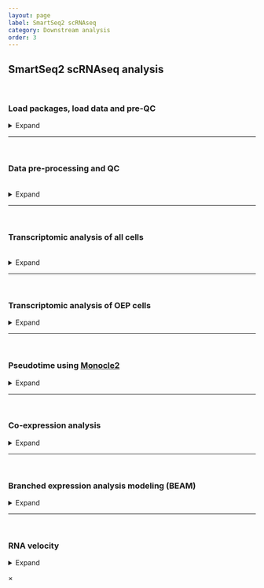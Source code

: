 ```yaml
---
layout: page
label: SmartSeq2 scRNAseq
category: Downstream analysis
order: 3
---
```


## SmartSeq2 scRNAseq analysis

</br>

### Load packages, load data and pre-QC

<details><summary class="box">Expand</summary>
<p>

Automatic switch for running pipeline through Nextflow or interactively in Rstudio

```R
library(getopt)
spec = matrix(c(
  'runtype', 'l', 2, "character",
  'cores'   , 'c', 2, "integer",
  'custom_functions', 'm', 2, "character"
), byrow=TRUE, ncol=4)
opt = getopt(spec)

# Set run location
if(length(commandArgs(trailingOnly = TRUE)) == 0){
  cat('No command line arguments provided, user defaults paths are set for running interactively in Rstudio on docker\n')
  opt$runtype = "user"
} else {
  if(is.null(opt$runtype)){
    stop("--runtype must be either 'user' or 'nextflow'")
  }
  if(tolower(opt$runtype) != "user" & tolower(opt$runtype) != "nextflow"){
    stop("--runtype must be either 'user' or 'nextflow'")
  }
  if(tolower(opt$runtype) == "nextflow"){
    if(is.null(opt$custom_functions) | opt$custom_functions == "null"){
      stop("--custom_functions path must be specified in process params config")
    }
  }
}
```

</br>

Set paths and pipeline parameters. Load data, packages and custom functions.

```R
{
  if (opt$runtype == "user"){

    # load custom functions
    sapply(list.files('./NF-downstream_analysis/bin/custom_functions/', full.names = T), source)

    output_path = "./output/NF-downstream_analysis/smartseq_analysis/output/"
    plot_path = "./output/NF-downstream_analysis/smartseq_analysis/output/plots/"
    merged_counts_path = './output/NF-smartseq2_alignment/merged_counts/output/'
    genome_annotations_path = './output/NF-downstream_analysis/extract_gtf_annotations/'
    gfp_counts = './output/NF-smartseq2_alignment/merged_counts/output/'
    velocyto_input = './output/NF-smartseq2_alignment/velocyto/'

    # set cores
    ncores = 8

  } else if (opt$runtype == "nextflow"){
    cat('pipeline running through nextflow\n')

    # load custom functions
    sapply(list.files(opt$custom_functions, full.names = T), source)
    output_path = "./output/"
    plot_path = "./output/plots/"
    merged_counts_path = './'
    genome_annotations_path = './'
    gfp_counts = './'
    velocyto_input = './'

    # set cores
    ncores = opt$cores
  }

  dir.create(output_path, recursive = T)
  dir.create(plot_path, recursive = T)

  # load required packages
  library(Antler)
  library(velocyto.R)
  library(stringr)
  library(monocle)
  library(plyr)
  library(dplyr)
  library(ggsignif)
  library(cowplot)
  library(rstatix)
  library(extrafont)
}

# set pipeline params
seed=1
perp=5
eta=200

#' Stage colors
stage_cols = setNames(c("#BBBDC1", "#6B98E9", "#05080D"), c('8', '11', '15'))
```

</br>

Load data and initialise Antler object

```R
# Load and hygienize dataset
m = Antler$new(plot_folder=plot_path, num_cores=ncores)

# load in phenoData and assayData from ../dataset -> assayData is count matrix; phenoData is metaData (i.e. replicated, conditions, samples etc)
m$loadDataset(folderpath=merged_counts_path)

pData(m$expressionSet)$cells_colors = stage_cols[as.character(pData(m$expressionSet)$timepoint)]
```

</br>

Plot pre-QC metrics

```R
m$plotReadcountStats(data_status="Raw", by="timepoint", category="timepoint", basename="preQC", reads_name="read", cat_colors=unname(stage_cols))
```

<div class="tab">
  <button class="tablinks" onclick="openTab(event, 'Cells per stage-pre')">Cells per stage</button>
  <button class="tablinks" onclick="openTab(event, 'Readcounts per cell-pre')">Readcounts per cell</button>
  <button class="tablinks" onclick="openTab(event, 'Genes per cell-pre')">Genes per cell</button>
</div>

<div id="Cells per stage-pre" class="tabcontent">
  <img class="myImages" id="myImg" src="{{site.baseurl}}/assets/output/NF-downstream_analysis/smartseq_analysis/output/plots/preQC_statistics_cellNumber_timepoint_by_timepoint.png">
</div>

<div id="Readcounts per cell-pre" class="tabcontent">
  <img class="myImages" id="myImg" src="{{site.baseurl}}/assets/output/NF-downstream_analysis/smartseq_analysis/output/plots/preQC_statistics_counts_timepoint_by_timepoint.png">
</div>

<div id="Genes per cell-pre" class="tabcontent">
  <img class="myImages" id="myImg" src="{{site.baseurl}}/assets/output/NF-downstream_analysis/smartseq_analysis/output/plots/preQC_statistics_geneCounts_timepoint_by_timepoint.png">
</div>

</br>

</br>

Some key genes are not annotated in the GTF - manually add these gene names to the annotations file

```R
# read in annotations file
gtf_annotations = read.csv(list.files(genome_annotations_path, pattern = '*gene_annotations.csv', full.names = T), stringsAsFactors = F)

# add missing annotations to annotations file
extra_annotations = c('FOXI3' = 'ENSGALG00000037457', 'ATN1' = 'ENSGALG00000014554', 'TBX10' = 'ENSGALG00000038767',
                      'COL11A1' = 'ENSGALG00000005180', 'GRHL2' = 'ENSGALG00000037687')

# add extra annotations to annotations csv file
gtf_annotations[,2] <- apply(gtf_annotations, 1, function(x) ifelse(x[1] %in% extra_annotations, names(extra_annotations)[extra_annotations %in% x], x[2]))

# label extra MT genes
MT_genes = c('ND3', 'CYTB', 'COII', 'ATP8', 'ND4', 'ND4L')
gtf_annotations[gtf_annotations[,2] %in% MT_genes,2] <- paste0('MT-', gtf_annotations[gtf_annotations[,2] %in% MT_genes,2])

write.csv(gtf_annotations, paste0(output_path, 'new_annotations.csv'), row.names = F)

# set gene annotations
m$setCurrentGeneNames(geneID_mapping_file=paste0(output_path, 'new_annotations.csv'))
```

</br>

Add list of key genes to Antler object

```R
#' Store known genes
apriori_genes = c(
  'DACH1', 'DLX3', 'DLX5', 'DLX6', 'EYA1', 'EYA2', 'FOXG1', 'FOXI3', 'GATA3', 'GBX2', 'HESX1', 'IRX1', 'IRX2', 'IRX3', 'LMX1A', 'LMX1B', 'PAX2', 'SALL4', 'SIX4', 'SOHO-1', 'SOX10', 'SOX2', 'SOX8', 'SOX9', 'SIX1', 'TBX2', # Known_otic_genes
  'ATN1', 'BACH2', 'CNOT4', 'CXCL14', 'DACH2', 'ETS1', 'FEZ1', 'FOXP3', 'HIPK1', 'HOMER2', 'IRX4', 'IRX5', 'KLF7', 'KREMEN1', 'LDB1', 'MSI1', 'PDLIM4', 'PLAG1', 'PNOC', 'PKNOX2', 'RERE', 'SMOC1', 'SOX13', 'TCF7L2', 'TEAD3', 'ZBTB16', 'ZFHX3', 'ZNF384', 'ZNF385C', # New_otic_TFs
  'PRDM1', 'FOXI1', 'NKX2-6', 'NR2F2', 'PDLIM1', 'PHOX2B', 'SALL1', 'TBX10', 'TFAP2E', 'TLX1', 'VGLL2', # Epibranchial_genes
  'ZNF423', 'CXCR4', 'MAFB', 'MYC', 'ZEB2', # Neural_Genes
  'CD151', 'ETS2', 'FGFR4', 'OTX2', 'Pax3', 'PAX6', 'PAX7', 'SIX3', # Non_otic_placode_genes
  'FOXD3', 'ID2', 'ID4', 'MSX1', 'TFAP2A', 'TFAP2B', 'TFAP2C', # Neural_Crest_Genes
  'GATA2', # Epidermis_genes
  'COL11A1', 'DTX4', 'GRHL2', 'NELL1', 'OTOL1', # Disease_associated_genes
  'ARID3A', 'BMP4', 'CREBBP', 'ETV4', 'ETV5', 'EYA4', 'FOXP4', 'FSTL4', 'HOXA2', 'JAG1', 'LFNG', 'LZTS1', 'MAFA', 'MEIS1', 'MYB', 'MYCN', 'NFKB1', 'NOTCH1', 'SPRY1', 'SPRY2', 'SSTR5', # chen et al. 2017
  'TWIST1', 'ASL1', 'MAF' # other_genes
)

m$favorite_genes <- unique(sort(apriori_genes))
```

</details>

---

</br>

### Data pre-processing and QC

</br>

<details><summary class="box">Expand</summary>
<p>

Remove gene and cell outliers

```R
#' Remove outliers genes and cells
m$removeOutliers( lowread_thres = 5e5,   # select cells with more than 500000 reads
                  genesmin = 1000,       # select cells expressing more than 1k genes
                  cellmin = 3,           # select genes expressed in more than 3 cells)
                  data_status='Raw')
```

</br>

Remove control cells

```R
annotations = list(
  "blank"=c('241112', '250184', '265102', '272111', '248185', '274173'),
  "bulk"=c('225110', '251172', '273103', '280110', '235161', '246161'),
  "human"=c('233111', '249196', '257101', '264112', '233185', '247173')
)

m$excludeCellsFromIds(which(m$getCellsNames() %in% unlist(annotations)))
```

Remove cells with more than 6% of mitochondrial read counts

```R
m$removeGenesFromRatio(
  candidate_genes=grep('^MT-', m$getGeneNames(), value=T),
  threshold = 0.06
)
```

</br>

QC plots

```R
m$plotReadcountStats(data_status="Raw", by="timepoint", category="timepoint", basename="postQC", reads_name="read", cat_colors=unname(stage_cols))

```

<div class="tab">
  <button class="tablinks" onclick="openTab(event, 'Cells per stage-post')">Cells per stage</button>
  <button class="tablinks" onclick="openTab(event, 'Readcounts per cell-post')">Readcounts per cell</button>
  <button class="tablinks" onclick="openTab(event, 'Genes per cell-post')">Genes per cell</button>
</div>

<div id="Cells per stage-post" class="tabcontent">
  <img class="myImages" id="myImg" src="{{site.baseurl}}/assets/output/NF-downstream_analysis/smartseq_analysis/output/plots/postQC_statistics_cellNumber_timepoint_by_timepoint.png">
</div>

<div id="Readcounts per cell-post" class="tabcontent">
  <img class="myImages" id="myImg" src="{{site.baseurl}}/assets/output/NF-downstream_analysis/smartseq_analysis/output/plots/postQC_statistics_counts_timepoint_by_timepoint.png">
</div>

<div id="Genes per cell-post" class="tabcontent">
  <img class="myImages" id="myImg" src="{{site.baseurl}}/assets/output/NF-downstream_analysis/smartseq_analysis/output/plots/postQC_statistics_geneCounts_timepoint_by_timepoint.png">
</div>

</br>

</br>

Normalize readcounts to CPM and remove genes with <10 CPM

```R
m$normalize(method="Count-Per-Million")
m$excludeUnexpressedGenes(min.cells=3, data_status='Normalized')
m$removeLowlyExpressedGenes(expression_threshold=1, selection_theshold=10, data_status='Normalized')
```

</details>

---

</br>

### Transcriptomic analysis of all cells

</br>

<details><summary class="box">Expand</summary>
<p>

Generate gene-gene correlation matrix

```R
# change plot folder
curr_plot_folder = paste0(plot_path, "all_cells/")
dir.create(curr_plot_folder)

# "fastCor" uses the tcrossprod function which by default relies on BLAS to speed up computation. This produces inconsistent result in precision depending on the version of BLAS being used.
# see "matprod" in https://stat.ethz.ch/R-manual/R-devel/library/base/html/options.html
corr.mat = fastCor(t(m$getReadcounts(data_status='Normalized')), method="spearman")
```

Identification of modules of co-correlated genes

This feature is the prime reason for using the Antler package. This enables us to heirarchically cluster genes based on gene-gene correlation providing sets of co-correlated genes. Poor quality clusters are then filtered unbiasedly through iterative filtering/clustering.

For further information on Antler gene module identification, click [here](https://juliendelile.github.io/Antler/articles/Transcriptomic-summary.html#gene-modules-identification).

```R
#' ## Gene modules identification
m$identifyGeneModules(
  method="TopCorr_DR",
  corr=corr.mat,
  corr_t = 0.3, # gene correlation threshold
  topcorr_mod_min_cell=0, # default
  topcorr_mod_consistency_thres=0.4, # default
  topcorr_mod_skewness_thres=-Inf, # default
  topcorr_min_cell_level=5,
  topcorr_num_max_final_gms=40, # heuristically set to give sufficient cluster diversity and of reasonable size in order to select modules from gene candidate list
  data_status='Normalized'
)
# corr_t = gene correlation threshold
# topcorr_mod_min_cell = minimum number of cells expressing gene module
# topcorr_mod_consistency_thres = proportion of cells expressing gene module (binarised z-scored log-transformed normalised expression levels)
# topcorr_mod_skewness_thres = test whether genes are expressed only in subset of cells
# topcorr_min_cell_level = minimum expression level in cells which express gene module
# topcorr_num_max_final_gms = maximum number of final gene modules

names(m$topCorr_DR$genemodules) <- paste0("GM ", seq(length(m$topCorr_DR$genemodules)))
```

Plot gene modules

```R
# identify cell clusters based on remaining genes
m$identifyCellClusters(method='hclust', used_genes="topCorr_DR.genemodules", data_status='Normalized')

m$plotGeneModules(
  basename='AllCells',
  curr_plot_folder = curr_plot_folder,
  displayed.gms = 'topCorr_DR.genemodules',
  displayed.geneset=NA,
  use.dendrogram='hclust',
  display.clusters=NULL,
  file_settings=list(list(type='pdf', width=20, height=20)),
  data_status='Normalized',
  gene_transformations='logscaled',
  pretty.params=list("size_factor"=3, "ngenes_per_lines" = 0, "side.height.fraction"=.15),
  display.legend = FALSE,
  extra_legend=list("text"=c('ss8-9', 'ss11-12', 'ss14-15'), "colors"=unname(stage_cols))
)

m$writeGeneModules(basename='AllCells_allGms', gms='topCorr_DR.genemodules', folder_path = curr_plot_folder)
```

<a href="{{ site.baseurl }}/assets/output/NF-downstream_analysis/smartseq_analysis/output/plots/all_cells/AllCells_topCorr_DR.genemodules_Normalized_logscaled.pdf" download>Download
PDF</a>

<a href="{{ site.baseurl }}/assets/output/NF-downstream_analysis/smartseq_analysis/output/plots/all_cells/AllCells_allGms_topCorr_DR.genemodules.txt" download>Download
gene module list</a>

![]({{ site.baseurl }}{% link /assets/output/NF-downstream_analysis/smartseq_analysis/output/plots/all_cells/AllCells_topCorr_DR.genemodules_Normalized_logscaled.png %})

</br>

Filter out cells with low summary counts

```R
m2 = m$copy()
m2$excludeCellsFromIds(m$getReadcounts('Normalized')[unlist(m$topCorr_DR$genemodules),] %>% colSums %>% {as.numeric(scale(log(.), center=TRUE, scale=T))} %>% {which(. < -1.5)})
m2$excludeUnexpressedGenes(min.cells=1, data_status="Normalized", verbose=TRUE)
```

</br>

Select gene modules based on the presence of genes known to be involved in differentiation and re-cluster cells

```R
bait_genes = c("HOXA2", "PAX6", "SOX2", "MSX1", "Pax3", "SALL1", "ETS1", "TWIST1", "HOMER2", "LMX1A", "VGLL2", "EYA2", "PRDM1", "FOXI3", "NELL1", "DLX5", "SOX8", "SOX10", "SOHO-1", "IRX4", "DLX6")

m2$dR$genemodules = Filter(function(x){any(bait_genes %in% x)}, m2$topCorr_DR$genemodules)

# cluster into 5 clusters
m2$identifyCellClusters(method='hclust', clust_name="Mansel", used_genes="dR.genemodules", data_status='Normalized', numclusters=5)

# set cluster colours
clust.colors <- c('#da70d6', '#c71585', '#b0c4de', '#afeeee', '#5f9ea0')

# read in GFP counts
gfp_counts = read.table(file=paste0(gfp_counts, 'gfpData.csv'), header=TRUE, check.names=FALSE)
```

</br>

Plot final clustering of all cells

```R
m2$plotGeneModules(
  basename='AllCellsManualGMselection',
  curr_plot_folder = curr_plot_folder,
  displayed.gms = 'dR.genemodules',
  displayed.geneset=NA,
  use.dendrogram='Mansel',
  file_settings=list(list(type='pdf', width=10, height=10)),
  data_status='Normalized',
  gene_transformations=c('log', 'logscaled'),
  extra_colors=cbind(
    m2$cellClusters$Mansel$cell_ids %>% clust.colors[.],
"PAX2_log"=m2$getReadcounts(data_status='Normalized')['PAX2',] %>%
      {log10(1+.)} %>%
      {as.integer(1+100*./max(.))} %>%
      colorRampPalette(c("white", "black"))(n=100)[.],
    "GFP_log"= as.numeric(gfp_counts[m2$getCellsNames()]) %>%
{log10(1+.)} %>%
{as.integer(1+100*./max(.))} %>%
colorRampPalette(c("white", "darkgreen"))(n=100)[.]
),
pretty.params=list("size_factor"=2, "side.height.fraction"=0.5),
display.legend = FALSE,
extra_legend=list("text"=c('ss8-9', 'ss11-12', 'ss14-15'), "colors"=unname(stage_cols))
)

m2$writeGeneModules(basename='AllCells_baitGMs', gms='dR.genemodules', folder_path = curr_plot_folder)
```

<a href="{{ site.baseurl }}/assets/output/NF-downstream_analysis/smartseq_analysis/output/plots/all_cells/AllCellsManualGMselection_dR.genemodules_Normalized_logscaled.pdf" download>Download
PDF</a>

<a href="{{ site.baseurl }}/assets/output/NF-downstream_analysis/smartseq_analysis/output/plots/all_cells/AllCells_baitGMs_dR.genemodules" download>Download
gene module list</a>

![]({{ site.baseurl }}{% link /assets/output/NF-downstream_analysis/smartseq_analysis/output/plots/all_cells/AllCellsManualGMselection_dR.genemodules_Normalized_logscaled.png %})

</br>

Plot tSNEs of cell clusters and developmental stage

```R
curr_plot_folder = paste0(plot_path, "all_cells/tsne/")
dir.create(curr_plot_folder)


png(paste0(curr_plot_folder, 'allcells_clusters_TSNE.png'), height = 15, width = 15, family = 'Arial', units = 'cm', res = 400)
tsne_plot(m2, m2$dR$genemodules, seed=seed, colour_by=m2$cellClusters$Mansel$cell_ids, colours=clust.colors, perplexity=perp, eta=eta) +
  ggtitle('Clusters') +
  theme(plot.title = element_text(hjust = 0.5))
graphics.off()


png(paste0(curr_plot_folder, 'allcells_stage_TSNE.png'), height = 15, width = 15, family = 'Arial', units = 'cm', res = 400)
tsne_plot(m2, m2$dR$genemodules, seed=seed, colour_by = pData(m2$expressionSet)$timepoint, colours = stage_cols, perplexity=perp, eta=eta) +
  ggtitle('Developmental stage') +
  theme(plot.title = element_text(hjust = 0.5))
graphics.off()
```

<div class="tab">
  <button class="tablinks" onclick="openTab(event, 'allcells_clusters_TSNE')">Cell clusters tSNE</button>
  <button class="tablinks" onclick="openTab(event, 'allcells_stage_TSNE')">Developmental stage tSNE</button>
</div>

<div id="allcells_clusters_TSNE" class="tabcontent">
  <img class="myImages" id="myImg" src="{{site.baseurl}}/assets/output/NF-downstream_analysis/smartseq_analysis/output/plots/all_cells/tsne/allcells_clusters_TSNE.png">
</div>

<div id="allcells_stage_TSNE" class="tabcontent">
  <img class="myImages" id="myImg" src="{{site.baseurl}}/assets/output/NF-downstream_analysis/smartseq_analysis/output/plots/all_cells/tsne/allcells_stage_TSNE.png">
</div>

</br>

Plot tSNEs of genes of interest

```R
gene_list = c('SOX2', 'SOX10', 'SOX8', 'PAX7', 'PAX2', 'LMX1A', 'SOX21', 'SIX1')
for(gn in gene_list){
  png(paste0(curr_plot_folder, gn, '_TSNE.png'), height = 15, width = 15, family = 'Arial', units = 'cm', res = 400)
  print(tsne_plot(m2, m2$dR$genemodules, seed=seed, colour_by = as.integer(1+100*log10(1+m2$getReadcounts(data_status='Normalized')[gn,]) / max(log10(1+m2$getReadcounts(data_status='Normalized')[gn,]))),
            colours = c("grey", "darkmagenta"), perplexity=perp, eta=eta) +
          ggtitle(gn) +
          theme(plot.title = element_text(hjust = 0.5)))
  graphics.off()
}


png(paste0(curr_plot_folder, 'GFP_TSNE.png'), height = 15, width = 15, family = 'Arial', units = 'cm', res = 400)
tsne_plot(m2, m2$dR$genemodules, seed=seed, colour_by = as.integer(1+100*log10(1+gfp_counts[m2$getCellsNames()]) / max(log10(1+gfp_counts[m2$getCellsNames()]))),
                colours = c("grey", "darkgreen"), perplexity=perp, eta=eta) +
  ggtitle('GFP') +
  theme(plot.title = element_text(hjust = 0.5))
graphics.off()
```

<div class="tab">
  <button class="tablinks" onclick="openTab(event, 'all_SOX2')">Sox2</button>
  <button class="tablinks" onclick="openTab(event, 'all_SOX10')">Sox10</button>
  <button class="tablinks" onclick="openTab(event, 'all_SOX8')">Sox8</button>
  <button class="tablinks" onclick="openTab(event, 'all_PAX7')">Pax7</button>
  <button class="tablinks" onclick="openTab(event, 'all_PAX2')">Pax2</button>
  <button class="tablinks" onclick="openTab(event, 'all_LMX1A')">Lmx1a</button>
  <button class="tablinks" onclick="openTab(event, 'all_SOX21')">Sox21</button>
  <button class="tablinks" onclick="openTab(event, 'all_SIX1')">Six1</button>
  <button class="tablinks" onclick="openTab(event, 'all_GFP')">GFP</button>

</div>

<div id="all_SOX2" class="tabcontent">
  <img class="myImages" id="myImg" src="{{site.baseurl}}/assets/output/NF-downstream_analysis/smartseq_analysis/output/plots/all_cells/tsne/SOX2_TSNE.png">
</div>

<div id="all_SOX10" class="tabcontent">
  <img class="myImages" id="myImg" src="{{site.baseurl}}/assets/output/NF-downstream_analysis/smartseq_analysis/output/plots/all_cells/tsne/SOX10_TSNE.png">
</div>

<div id="all_SOX8" class="tabcontent">
  <img class="myImages" id="myImg" src="{{site.baseurl}}/assets/output/NF-downstream_analysis/smartseq_analysis/output/plots/all_cells/tsne/SOX8_TSNE.png">
</div>

<div id="all_PAX7" class="tabcontent">
  <img class="myImages" id="myImg" src="{{site.baseurl}}/assets/output/NF-downstream_analysis/smartseq_analysis/output/plots/all_cells/tsne/PAX7_TSNE.png">
</div>

<div id="all_PAX2" class="tabcontent">
  <img class="myImages" id="myImg" src="{{site.baseurl}}/assets/output/NF-downstream_analysis/smartseq_analysis/output/plots/all_cells/tsne/PAX2_TSNE.png">
</div>

<div id="all_LMX1A" class="tabcontent">
  <img class="myImages" id="myImg" src="{{site.baseurl}}/assets/output/NF-downstream_analysis/smartseq_analysis/output/plots/all_cells/tsne/LMX1A_TSNE.png">
</div>

<div id="all_SOX21" class="tabcontent">
  <img class="myImages" id="myImg" src="{{site.baseurl}}/assets/output/NF-downstream_analysis/smartseq_analysis/output/plots/all_cells/tsne/SOX21_TSNE.png">
</div>

<div id="all_SIX1" class="tabcontent">
  <img class="myImages" id="myImg" src="{{site.baseurl}}/assets/output/NF-downstream_analysis/smartseq_analysis/output/plots/all_cells/tsne/SIX1_TSNE.png">
</div>

<div id="all_GFP" class="tabcontent">
  <img class="myImages" id="myImg" src="{{site.baseurl}}/assets/output/NF-downstream_analysis/smartseq_analysis/output/plots/all_cells/tsne/GFP_TSNE.png">
</div>

</br>

Plot dotplot for genes of interest

```R
curr_plot_folder = paste0(plot_path, "all_cells/")
# gene list for dotplot
gene_list = c("DLX6", "HOMER2", "FOXI3", "TFAP2E", "ZNF385C", "SIX1", "PAX2", "DLX3", "NELL1", "FGF8", "VGLL2", "EYA1", "SOHO-1", "LMX1A", "SOX8", "ZBTB16", "DLX5", "TFAP2A", # Placodes
              "SOX10", "WNT1", "MSX2", "BMP5", "PAX7", "TFAP2B", "LMO4", "ETS1", "MSX1", "SOX9", # NC
              "ZEB2", "HOXA2", "SOX2", "RFX4", "PAX6", "WNT4", "SOX21", # Neural
              "SIM1", "PITX2", "TWIST1") # Mesoderm

# get cell branch information for dotplot
cell_cluster_data = data.frame(cluster = m2$cellClusters$Mansel$cell_ids) %>%
  tibble::rownames_to_column('cellname') %>%
  dplyr::mutate(celltype = case_when(
    cluster == "1" ~ "OEP",
    cluster == "2" ~ "Late Placodal",
    cluster == "3" ~ 'Neural',
    cluster == "4" ~ 'Mesodermal',
    cluster == "5" ~ 'Neural Crest'
  ))

# gather data for dotplot
dotplot_data <- data.frame(t(m2$getReadcounts('Normalized')[gene_list, ]), check.names=F) %>%
  tibble::rownames_to_column('cellname') %>%
  tidyr::gather(genename, value, -cellname) %>%
  dplyr::left_join(cell_cluster_data, by="cellname") %>%
  dplyr::group_by(genename, celltype) %>%
  # calculate percentage of cells in each cluster expressing gene
  dplyr::mutate('Proportion of Cells Expressing' = sum(value > 0)/n()) %>%
  # scale data
  dplyr::group_by(genename) %>%
  dplyr::mutate(value = scale(value)) %>%
  # calculate mean expression
  dplyr::group_by(genename, celltype) %>%
  dplyr::mutate('Scaled Average Expression'=mean(value)) %>%
  dplyr::distinct(genename, celltype, .keep_all=TRUE) %>%
  dplyr::ungroup() %>%
  # make factor levels to order genes in dotplot
  dplyr::mutate(genename = factor(genename, levels = gene_list)) %>%
  # make factor levels to order cells in dotplott
  dplyr::mutate(celltype = factor(celltype, levels = rev(c("OEP", "Late Placodal", "Neural Crest", "Neural", "Mesodermal"))))

png(paste0(curr_plot_folder, "all_cells_dotplot.png"), width=25, height=10, family = 'Arial', units = "cm", res = 400)
ggplot(dotplot_data, aes(x=genename, y=celltype, size=`Proportion of Cells Expressing`, color=`Scaled Average Expression`)) +
  geom_count() +
  scale_size_area(max_size=5) +
  scale_x_discrete(position = "top") + xlab("") + ylab("") +
  scale_color_gradient(low = "grey90", high = "blue") +
  theme_classic() +
  theme(axis.text.x = element_text(angle = 45, hjust = 0, size=9), axis.text.y = element_text(colour = clust.colors[c(4,3,5,2,1)], face = 'bold', size = 12),
        legend.position="bottom", legend.box = "horizontal", plot.margin=unit(c(0,1,0,0),"cm"))
graphics.off()
```

![]({{ site.baseurl }}{% link /assets/output/NF-downstream_analysis/smartseq_analysis/output/plots/all_cells/all_cells_dotplot.png %})

</details>

---

</br>

### Transcriptomic analysis of OEP cells

<details><summary class="box">Expand</summary>
<p>

Clusters 3-5 are composed of non-oep derived populations (they are also mostly PAX2 negative)

We exclude these cells from the subsequent analysis

```R
curr_plot_folder = paste0(plot_path, "oep_subset/")
dir.create(curr_plot_folder)

m_oep = m2$copy()
m_oep$excludeCellFromClusterIds(cluster_ids=c(3:5), used_clusters='Mansel', data_status='Normalized')

#' Some genes may not be expressed any more in the remaining cells
m_oep$excludeUnexpressedGenes(min.cells=1, data_status="Normalized", verbose=TRUE)
m_oep$removeLowlyExpressedGenes(expression_threshold=1, selection_theshold=10, data_status='Normalized')
```

Calculate and plot gene modules for OEPs

```R

# "fastCor" uses the tcrossprod function which by default relies on BLAS to speed up computation. This produces inconsistent result in precision depending on the version of BLAS being used.
# see "matprod" in https://stat.ethz.ch/R-manual/R-devel/library/base/html/options.html
corr.mat2 = fastCor(t(m_oep$getReadcounts(data_status='Normalized')), method="spearman")

m_oep$identifyGeneModules(
  method="TopCorr_DR",
  corr=corr.mat2,
  corr_t = 0.3,
  topcorr_mod_min_cell=0, # default
  topcorr_mod_consistency_thres=0.4, # default
  topcorr_mod_skewness_thres=-Inf, # default
  topcorr_min_cell_level=5,
  data_status='Normalized'
)

names(m_oep$topCorr_DR$genemodules) <- paste0("GM ", seq(length(m_oep$topCorr_DR$genemodules)))

m_oep$writeGeneModules(folder_path = curr_plot_folder, basename='OEP_allGms', gms='topCorr_DR.genemodules')

m_oep$identifyCellClusters(method='hclust', used_genes="topCorr_DR.genemodules", data_status='Normalized')

m_oep$plotGeneModules(
  curr_plot_folder = curr_plot_folder,
  basename='OEP_allGms',
  displayed.gms = 'topCorr_DR.genemodules',
  displayed.geneset=NA,
  use.dendrogram='hclust',
  display.clusters=NULL,
  file_settings=list(list(type='pdf', width=10, height=10)),
  data_status='Normalized',
  gene_transformations='logscaled',
  pretty.params=list("size_factor"=2, "ngenes_per_lines" = 8, "side.height.fraction"=0.15),
  display.legend = FALSE,
  extra_legend=list("text"=c('ss8-9', 'ss11-12', 'ss14-15'), "colors"=unname(stage_cols))
)
```

<a href="{{ site.baseurl }}/assets/output/NF-downstream_analysis/smartseq_analysis/output/plots/oep_subset/OEP_allGms_topCorr_DR.genemodules_Normalized_logscaled.pdf" download>Download
PDF</a>

<a href="{{ site.baseurl }}/assets/output/NF-downstream_analysis/smartseq_analysis/output/plots/oep_subset/OEP_allGms_topCorr_DR.genemodules.txt" download>Download
gene module list</a>

![]({{ site.baseurl }}{% link /assets/output/NF-downstream_analysis/smartseq_analysis/output/plots/oep_subset/OEP_allGms_topCorr_DR.genemodules_Normalized_logscaled.png %})

Select gene modules based on the presence of genes known to be involved in otic and epibranchial differentiation and re-cluster cells

```R
bait_genes = c("HOMER2", "LMX1A", "SOHO-1", "SOX10", "VGLL2", "FOXI3", 'ZNF385C', 'NELL1', "CXCL14", "EYA4")

m_oep$topCorr_DR$genemodules.selected = Filter(function(x){any(bait_genes %in% x)}, m_oep$topCorr_DR$genemodules)

# cluster into 5 clusters
m_oep$identifyCellClusters(method='hclust', clust_name="Mansel", used_genes="topCorr_DR.genemodules.selected", data_status='Normalized', numclusters=5)

clust.colors <- c('#ffa07a', '#f55f20', '#dda0dd', '#48d1cc', '#b2ffe5')

m_oep$plotGeneModules(
  curr_plot_folder = curr_plot_folder,
  basename='OEP_GMselection',
  displayed.gms = 'topCorr_DR.genemodules.selected',
  displayed.geneset=NA,
  use.dendrogram='Mansel',
  file_settings=list(list(type='pdf', width=10, height=5)),
  data_status='Normalized',
  gene_transformations=c('log', 'logscaled'),
  extra_colors=cbind(
    m_oep$cellClusters$Mansel$cell_ids %>% clust.colors[.]
  ),
  display.legend = FALSE,
  pretty.params=list("size_factor"=2, "ngenes_per_lines" = 6, "side.height.fraction"=0.5),
  extra_legend=list("text"=c('ss8-9', 'ss11-12', 'ss14-15'), "colors"=unname(stage_cols))
)

# add gene modules txt
m_oep$writeGeneModules(folder_path = curr_plot_folder, basename='OEP_GMselection', gms='topCorr_DR.genemodules')
```

<a href="{{ site.baseurl }}/assets/output/NF-downstream_analysis/smartseq_analysis/output/plots/oep_subset/OEP_GMselection_topCorr_DR.genemodules.selected_Normalized_logscaled.pdf" download>Download
PDF</a>

<a href="{{ site.baseurl }}/assets/output/NF-downstream_analysis/smartseq_analysis/output/plots/oep_subset/OEP_GMselection_topCorr_DR.genemodules.txt" download>Download
gene module list</a>

![]({{ site.baseurl }}{% link /assets/output/NF-downstream_analysis/smartseq_analysis/output/plots/oep_subset/OEP_GMselection_topCorr_DR.genemodules.selected_Normalized_logscaled.png %})

</br>

Plot tSNEs of cell clusters and developmental stage

```R
curr_plot_folder = paste0(plot_path, 'oep_subset/tsne/')
dir.create(curr_plot_folder)

png(paste0(curr_plot_folder, 'OEP_clusters_TSNE.png'), height = 15, width = 15, family = 'Arial', units = 'cm', res = 400)
tsne_plot(m_oep, m_oep$topCorr_DR$genemodules.selected, seed=seed, colour_by=m_oep$cellClusters[['Mansel']]$cell_ids, colours=clust.colors, perplexity=perp, eta=eta) +
ggtitle('Clusters') +
theme(plot.title = element_text(hjust = 0.5))
graphics.off()

png(paste0(curr_plot_folder, 'OEP_stage_TSNE.png'), height = 15, width = 15, family = 'Arial', units = 'cm', res = 400)
tsne_plot(m_oep, m_oep$topCorr_DR$genemodules.selected, seed=seed, colour_by = pData(m_oep$expressionSet)$timepoint, colours = stage_cols, perplexity=perp, eta=eta) +
ggtitle('Developmental stage') +
theme(plot.title = element_text(hjust = 0.5))
graphics.off()
```

<div class="tab">
  <button class="tablinks" onclick="openTab(event, 'oep_clusters_TSNE')">Cell clusters tSNE</button>
  <button class="tablinks" onclick="openTab(event, 'oep_stage_TSNE')">Developmental stage tSNE</button>
</div>

<div id="oep_clusters_TSNE" class="tabcontent">
  <img class="myImages" id="myImg" src="{{site.baseurl}}/assets/output/NF-downstream_analysis/smartseq_analysis/output/plots/oep_subset/tsne/OEP_clusters_TSNE.png">
</div>

<div id="oep_stage_TSNE" class="tabcontent">
  <img class="myImages" id="myImg" src="{{site.baseurl}}/assets/output/NF-downstream_analysis/smartseq_analysis/output/plots/oep_subset/tsne/OEP_stage_TSNE.png">
</div>

</br>

Plot expression of bait genes plus genes from bulk RNAseq and literature on tsne

```R
gene_list = c(bait_genes, 'SOX8', 'PAX2', 'TFAP2E', 'SIX1', 'ZBTB16', 'FOXG1', 'PDLIM1')
for(gn in gene_list){
png(paste0(curr_plot_folder, gn, '\_TSNE.png'), height = 15, width = 15, family = 'Arial', units = 'cm', res = 400)
print(tsne_plot(m_oep, m_oep$topCorr_DR$genemodules.selected, seed=seed, colour_by = as.integer(1+100*log10(1+m_oep$getReadcounts(data_status='Normalized')[gn,]) / max(log10(1+m_oep$getReadcounts(data_status='Normalized')[gn,]))),
colours = c("grey", "darkmagenta"), perplexity=perp, eta=eta) +
ggtitle(gn) +
theme(plot.title = element_text(hjust = 0.5)))
graphics.off()
}
```

<a href="{{ site.baseurl }}/assets/output/NF-downstream_analysis/smartseq_analysis/output/plots/oep_subset/tsne/oep_GOI_tSNEs.zip" download>Download
all tSNEs</a>

<div class="tab">
  <button class="tablinks" onclick="openTab(event, 'oep_SOX8')">Sox2</button>
  <button class="tablinks" onclick="openTab(event, 'oep_PAX2')">Pax2</button>
  <button class="tablinks" onclick="openTab(event, 'oep_TFAP2E')">TFAP2E</button>
  <button class="tablinks" onclick="openTab(event, 'oep_SIX1')">Six1</button>
  <button class="tablinks" onclick="openTab(event, 'oep_ZBTB16')">ZBTB16</button>
  <button class="tablinks" onclick="openTab(event, 'oep_FOXG1')">FOXG1</button>
  <button class="tablinks" onclick="openTab(event, 'oep_PDLIM1')">PDLIM1</button>

</div>

<div id="oep_SOX8" class="tabcontent">
  <img class="myImages" id="myImg" src="{{site.baseurl}}/assets/output/NF-downstream_analysis/smartseq_analysis/output/plots/oep_subset/tsne/SOX8_TSNE.png">
</div>

<div id="oep_PAX2" class="tabcontent">
  <img class="myImages" id="myImg" src="{{site.baseurl}}/assets/output/NF-downstream_analysis/smartseq_analysis/output/plots/oep_subset/tsne/PAX2_TSNE.png">
</div>

<div id="oep_TFAP2E" class="tabcontent">
  <img class="myImages" id="myImg" src="{{site.baseurl}}/assets/output/NF-downstream_analysis/smartseq_analysis/output/plots/oep_subset/tsne/TFAP2E_TSNE.png">
</div>

<div id="oep_SIX1" class="tabcontent">
  <img class="myImages" id="myImg" src="{{site.baseurl}}/assets/output/NF-downstream_analysis/smartseq_analysis/output/plots/oep_subset/tsne/SIX1_TSNE.png">
</div>

<div id="oep_ZBTB16" class="tabcontent">
  <img class="myImages" id="myImg" src="{{site.baseurl}}/assets/output/NF-downstream_analysis/smartseq_analysis/output/plots/oep_subset/tsne/ZBTB16_TSNE.png">
</div>

<div id="oep_FOXG1" class="tabcontent">
  <img class="myImages" id="myImg" src="{{site.baseurl}}/assets/output/NF-downstream_analysis/smartseq_analysis/output/plots/oep_subset/tsne/FOXG1_TSNE.png">
</div>

<div id="oep_PDLIM1" class="tabcontent">
  <img class="myImages" id="myImg" src="{{site.baseurl}}/assets/output/NF-downstream_analysis/smartseq_analysis/output/plots/oep_subset/tsne/PDLIM1_TSNE.png">
</div>

</br>

Plot tSNE co-expression plots

```R
gene_pairs <- list(c("FOXI3", "LMX1A"), c("TFAP2E", "LMX1A"), c("FOXI3", "SOX8"), c("TFAP2E", "SOX8"))
lapply(gene_pairs, function(x) {plot_tsne_coexpression(m_oep, m_oep$topCorr_DR$genemodules.selected, gene1 = x[1], gene2 = x[2], plot_folder = curr_plot_folder,
seed=seed, perplexity=perp, pca=FALSE, eta=eta, height = 15, width = 22, res = 400, units = 'cm', family = 'Arial')})

```

<div class="tab">
  <button class="tablinks" onclick="openTab(event, 'FOXI3_LMX1A')">FOXI3/LMX1A</button>
  <button class="tablinks" onclick="openTab(event, 'TFAP2E_LMX1A')">TFAP2E/LMX1A</button>
  <button class="tablinks" onclick="openTab(event, 'FOXI3_SOX8')">FOXI3/SOX8</button>
  <button class="tablinks" onclick="openTab(event, 'TFAP2E_SOX8')">TFAP2E/SOX8</button>

</div>

<div id="FOXI3_LMX1A" class="tabcontent">
  <img class="myImages" id="myImg" src="{{site.baseurl}}/assets/output/NF-downstream_analysis/smartseq_analysis/output/plots/oep_subset/tsne/FOXI3_LMX1A_co-expression_TSNE.png">
</div>

<div id="TFAP2E_LMX1A" class="tabcontent">
  <img class="myImages" id="myImg" src="{{site.baseurl}}/assets/output/NF-downstream_analysis/smartseq_analysis/output/plots/oep_subset/tsne/TFAP2E_LMX1A_co-expression_TSNE.png">
</div>

<div id="FOXI3_SOX8" class="tabcontent">
  <img class="myImages" id="myImg" src="{{site.baseurl}}/assets/output/NF-downstream_analysis/smartseq_analysis/output/plots/oep_subset/tsne/FOXI3_SOX8_co-expression_TSNE.png">
</div>

<div id="TFAP2E_SOX8" class="tabcontent">
  <img class="myImages" id="myImg" src="{{site.baseurl}}/assets/output/NF-downstream_analysis/smartseq_analysis/output/plots/oep_subset/tsne/TFAP2E_SOX8_co-expression_TSNE.png">
</div>

</details>

---

</br>

### Pseudotime using [Monocle2](http://cole-trapnell-lab.github.io/monocle-release/docs/)

<details><summary class="box">Expand</summary>
<p>

In order to study the process of differentiation from OEP to Otic and Epibranchial lineages, we order the cells in pseudotime using our subset gene modules identified as important for this process.

```R
curr_plot_folder = paste0(plot_path, "monocle_plots/")
dir.create(curr_plot_folder)

# gene modules for biological process of interest
monocle.input_dims = unlist(m_oep$topCorr_DR$genemodules.selected)

# input Antler data into Monocle
df_pheno = pData(m_oep$expressionSet)
df_feature = cbind(fData(m_oep$expressionSet), 'gene_short_name'=fData(m_oep$expressionSet)$current_gene_names) # "gene_short_name" may be required by monocle
rownames(df_feature) <- df_feature$gene_short_name

HSMM <- monocle::newCellDataSet(
  as.matrix(m_oep$getReadcounts(data_status='Normalized')),
  phenoData = new("AnnotatedDataFrame", data = df_pheno),
  featureData = new('AnnotatedDataFrame', data = df_feature),
  lowerDetectionLimit = .1,
  expressionFamily=VGAM::tobit()
)

# Dimensionality reduction and order cells along pseudotime
HSMM <- estimateSizeFactors(HSMM)
HSMM <- setOrderingFilter(HSMM, monocle.input_dims)
HSMM <- reduceDimension(HSMM, max_components = 2, method = 'DDRTree')
HSMM <- orderCells(HSMM)

# Root cells to earliest "State" (ie DDRTree branch) - which is stage 8
HSMM <- orderCells(HSMM, root_state = which.max(table(pData(HSMM)$State, pData(HSMM)$timepoint)[, "8"]))
```

Plot gradient gene expression on Monocle embeddings

```R
curr_plot_folder = paste0(plot_path, "monocle_plots/gradient_plots/")
dir.create(curr_plot_folder)

for(gn in gene_list){
  png(paste0(curr_plot_folder, "monocle_gradient_", gn, '.png'), height = 15, width = 15, family = 'Arial', units = "cm", res = 400)
  print(ggplot(data.frame('Component 1' = reducedDimS(HSMM)[1,], 'Component 2' = reducedDimS(HSMM)[2,],
                          'colour_by' = as.integer(1+100*log10(1+m_oep$getReadcounts(data_status='Normalized')[gn,]) / max(log10(1+m_oep$getReadcounts(data_status='Normalized')[gn,]))),
                          check.names = FALSE),
               aes(x=`Component 1`, y=`Component 2`, color=colour_by)) +
          geom_point() +
          scale_color_gradient(low = "grey", high = "darkmagenta") +
          theme_classic() +
          theme(legend.position = "none", axis.ticks=element_blank(), axis.text = element_blank()) +
          ggtitle(gn) +
          theme(plot.title = element_text(hjust = 0.5)))
  graphics.off()
}
```

<a href="{{ site.baseurl }}/assets/output/NF-downstream_analysis/smartseq_analysis/output/plots/monocle_plots/gradient_plots/monocle_gradient_GOI.zip" download>Download
all Monocle gradient plots</a>

<div class="tab">
  <button class="tablinks" onclick="openTab(event, 'monocle_SOX8')">Sox2</button>
  <button class="tablinks" onclick="openTab(event, 'monocle_PAX2')">Pax2</button>
  <button class="tablinks" onclick="openTab(event, 'monocle_TFAP2E')">TFAP2E</button>
  <button class="tablinks" onclick="openTab(event, 'monocle_SIX1')">Six1</button>
  <button class="tablinks" onclick="openTab(event, 'monocle_ZBTB16')">ZBTB16</button>
  <button class="tablinks" onclick="openTab(event, 'monocle_FOXG1')">FOXG1</button>
  <button class="tablinks" onclick="openTab(event, 'monocle_PDLIM1')">PDLIM1</button>

</div>

<div id="monocle_SOX8" class="tabcontent">
  <img class="myImages" id="myImg" src="{{site.baseurl}}/assets/output/NF-downstream_analysis/smartseq_analysis/output/plots/monocle_plots/gradient_plots/monocle_gradient_SOX8.png">
</div>

<div id="monocle_PAX2" class="tabcontent">
  <img class="myImages" id="myImg" src="{{site.baseurl}}/assets/output/NF-downstream_analysis/smartseq_analysis/output/plots/monocle_plots/gradient_plots/monocle_gradient_PAX2.png">
</div>

<div id="monocle_TFAP2E" class="tabcontent">
  <img class="myImages" id="myImg" src="{{site.baseurl}}/assets/output/NF-downstream_analysis/smartseq_analysis/output/plots/monocle_plots/gradient_plots/monocle_gradient_TFAP2E.png">
</div>

<div id="monocle_SIX1" class="tabcontent">
  <img class="myImages" id="myImg" src="{{site.baseurl}}/assets/output/NF-downstream_analysis/smartseq_analysis/output/plots/monocle_plots/gradient_plots/monocle_gradient_SIX1.png">
</div>

<div id="monocle_ZBTB16" class="tabcontent">
  <img class="myImages" id="myImg" src="{{site.baseurl}}/assets/output/NF-downstream_analysis/smartseq_analysis/output/plots/monocle_plots/gradient_plots/monocle_gradient_ZBTB16.png">
</div>

<div id="monocle_FOXG1" class="tabcontent">
  <img class="myImages" id="myImg" src="{{site.baseurl}}/assets/output/NF-downstream_analysis/smartseq_analysis/output/plots/monocle_plots/gradient_plots/monocle_gradient_FOXG1.png">
</div>

<div id="monocle_PDLIM1" class="tabcontent">
  <img class="myImages" id="myImg" src="{{site.baseurl}}/assets/output/NF-downstream_analysis/smartseq_analysis/output/plots/monocle_plots/gradient_plots/monocle_gradient_PDLIM1.png">
</div>

</br>

Plot Monocle co-expression plots

```R
curr_plot_folder = paste0(plot_path, "monocle_plots/coexpression/")
dir.create(curr_plot_folder)

# plot gradient gene co-expression on monocle embeddings
gene_pairs <- list(c("FOXI3", "LMX1A"), c("TFAP2E", "LMX1A"), c("FOXI3", "SOX8"), c("TFAP2E", "SOX8"))
lapply(gene_pairs, function(x) {monocle_coexpression_plot(m_oep, m_oep$topCorr_DR$genemodules.selected, monocle_obj = HSMM, gene1 = x[1], gene2 = x[2],
                                                          plot_folder = curr_plot_folder, height = 15, width = 22, res = 400, units = 'cm', family = 'Arial')})
```

<div class="tab">
  <button class="tablinks" onclick="openTab(event, 'monocle_FOXI3_LMX1A')">FOXI3/LMX1A</button>
  <button class="tablinks" onclick="openTab(event, 'monocle_TFAP2E_LMX1A')">TFAP2E/LMX1A</button>
  <button class="tablinks" onclick="openTab(event, 'monocle_FOXI3_SOX8')">FOXI3/SOX8</button>
  <button class="tablinks" onclick="openTab(event, 'monocle_TFAP2E_SOX8')">TFAP2E/SOX8</button>

</div>

<div id="monocle_FOXI3_LMX1A" class="tabcontent">
  <img class="myImages" id="myImg" src="{{site.baseurl}}/assets/output/NF-downstream_analysis/smartseq_analysis/output/plots/monocle_plots/coexpression/FOXI3_LMX1A_co-expression_monocle.png">
</div>

<div id="monocle_TFAP2E_LMX1A" class="tabcontent">
  <img class="myImages" id="myImg" src="{{site.baseurl}}/assets/output/NF-downstream_analysis/smartseq_analysis/output/plots/monocle_plots/coexpression/TFAP2E_LMX1A_co-expression_monocle.png">
</div>

<div id="monocle_FOXI3_SOX8" class="tabcontent">
  <img class="myImages" id="myImg" src="{{site.baseurl}}/assets/output/NF-downstream_analysis/smartseq_analysis/output/plots/monocle_plots/coexpression/FOXI3_SOX8_co-expression_monocle.png">
</div>

<div id="monocle_TFAP2E_SOX8" class="tabcontent">
  <img class="myImages" id="myImg" src="{{site.baseurl}}/assets/output/NF-downstream_analysis/smartseq_analysis/output/plots/monocle_plots/coexpression/TFAP2E_SOX8_co-expression_monocle.png">
</div>

</br>

Plot trajectories

```R
curr_plot_folder = paste0(plot_path, "monocle_plots/")

p1 = plot_cell_trajectory(HSMM, color_by = "cells_samples") +
  scale_color_manual(values = c('#BBBDC1', '#6B98E9', '#05080D'), name = "cluster")
p2 = plot_cell_trajectory(HSMM, color_by = "Pseudotime") +
  scale_color_gradient(low = "#008ABF", high = "#E53F00")

# Plot cell pseudotime
png(paste0(curr_plot_folder, 'Monocle_DDRTree_trajectories.png'), width=20, height=12, family = 'Arial', units = "cm", res = 400)
gridExtra::grid.arrange(grobs=list(p1, p2), layout_matrix=matrix(seq(2), ncol=2, byrow=T))
graphics.off()


# Plot cell state
png(paste0(curr_plot_folder, 'Monocle_DDRTree_State_facet.png'), width=12, height=12, family = 'Arial', units = "cm", res = 400)
plot_cell_trajectory(HSMM, color_by = "State") +
  scale_color_manual(values = c( '#48d1cc', '#f55f20', '#dda0dd'), name = "State")
graphics.off()
```

<div class="tab">
  <button class="tablinks" onclick="openTab(event, 'Monocle_DDRTree_trajectories')">Cell pseudotime</button>
  <button class="tablinks" onclick="openTab(event, 'Monocle_DDRTree_State_facet')">Cell state</button>

</div>

<div id="Monocle_DDRTree_trajectories" class="tabcontent">
  <img class="myImages" id="myImg" src="{{site.baseurl}}/assets/output/NF-downstream_analysis/smartseq_analysis/output/plots/monocle_plots/Monocle_DDRTree_trajectories.png">
</div>

<div id="Monocle_DDRTree_State_facet" class="tabcontent">
  <img class="myImages" id="myImg" src="{{site.baseurl}}/assets/output/NF-downstream_analysis/smartseq_analysis/output/plots/monocle_plots/Monocle_DDRTree_State_facet.png">
</div>

</br>

Generate a monocle projection plot for each known gene

```R
curr_plot_folder = paste0(plot_path, "monocle_plots/all_monocle_projections/")
dir.create(curr_plot_folder)

genes_sel = sort(intersect(
  getDispersedGenes(m_oep$getReadcounts('Normalized'), -1),
  getHighGenes(m_oep$getReadcounts('Normalized'), mean_threshold=5)
))

gene_level = m_oep$getReadcounts("Normalized")[genes_sel %>% .[. %in% m_oep$getGeneNames()],]
gene_level.2 = t(apply(log(.1+gene_level), 1, function(x){
  pc_95 = quantile(x, .95)
  if(pc_95==0){
    pc_95=1
  }
  x <- x/pc_95
  x[x>1] <- 1
  as.integer(cut(x, breaks=10))
}))

for(n in rownames(gene_level.2)){
  print(n)
  pdf(paste0(curr_plot_folder, 'Monocle_DDRTree_projection_', n, '.pdf'))
  plot(t(reducedDimS(HSMM)), pch=16, main=n, xlab="", ylab="", xaxt='n', yaxt='n', asp=1,
       col=colorRampPalette(c("#0464DF", "#FFE800"))(n = 10)[gene_level.2[n,]]
  )
  graphics.off()
}

system(paste0("zip -rj ", plot_path, "monocle_plots/all_monocle_projections.zip ", curr_plot_folder))
unlink(curr_plot_folder, recursive=TRUE, force=TRUE)
```

<a href="{{site.baseurl}}/assets/output/NF-downstream_analysis/smartseq_analysis/output/plots/monocle_plots/all_monocle_projections.zip" download>Download Monocle plots for all known genes</a>

</br>

Plot dotplot for genes along Monocle branches

```R
curr_plot_folder = paste0(plot_path, "monocle_plots/")

# get cell branch information for dotplot
cell_branch_data = pData(HSMM)[, "State", drop=F] %>%
  tibble::rownames_to_column('cellname') %>%
  dplyr::rename(branch = State) %>%
  dplyr::mutate(celltype = case_when(
    branch == "1" ~ "Epib",
    branch == "2" ~ "Otic",
    branch == "3" ~ 'OEP'
  ))

# gather data for dotplot
dotplot_data <- data.frame(t(m_oep$getReadcounts('Normalized')[gene_list, ]), check.names=F) %>%
  tibble::rownames_to_column('cellname') %>%
  tidyr::gather(genename, value, -cellname) %>%
  dplyr::left_join(cell_branch_data, by="cellname") %>%
  dplyr::group_by(genename, celltype) %>%
  # calculate percentage of cells in each cluster expressing gene
  dplyr::mutate('Proportion of Cells Expressing' = sum(value > 0)/n()) %>%
  # scale data
  dplyr::group_by(genename) %>%
  dplyr::mutate(value = scale(value)) %>%
  # calculate mean expression
  dplyr::group_by(genename, celltype) %>%
  dplyr::mutate('Scaled Average Expression' = mean(value)) %>%
  dplyr::distinct(genename, celltype, .keep_all=TRUE) %>%
  dplyr::ungroup()

# order genes for dotplot based on divergent expression in otic and NC lineages
gene_order <- dotplot_data %>%
  select(genename, celltype, `Scaled Average Expression`) %>%
  filter(celltype %in% c('Otic', 'Epib')) %>%
  tidyr::pivot_wider(names_from = celltype,
              values_from = `Scaled Average Expression`) %>%
  dplyr::mutate(order = Otic-Epib) %>%
  arrange(-order) %>%
  dplyr::pull(genename)


# add gene order to dotplot_data
dotplot_data <- dotplot_data %>%
  dplyr::mutate(genename = factor(genename, levels = gene_order))

png(paste0(curr_plot_folder, "m_oep_dotplot.png"), width=24, height=10, family = 'Arial', units = "cm", res = 400)
ggplot(dotplot_data, aes(x=genename, y=celltype, size=`Proportion of Cells Expressing`, color=`Scaled Average Expression`)) +
  geom_count() +
  scale_size_area(max_size=10) +
  scale_x_discrete(position = "top") + xlab("") + ylab("") +
  scale_color_gradient(low = "grey90", high = "blue") +
  theme_classic() +
  theme(axis.text.x = element_text(angle = 45, hjust = 0, size=14),
        axis.text.y = element_text(colour =  c("#48d1cc", "#dda0dd", "#f55f20"), face = 'bold', size = 16),
        legend.position="bottom", legend.box = "horizontal", plot.margin=unit(c(0,1,0,0),"cm"), legend.text=element_text(size=10), legend.title=element_text(size=12))
graphics.off()
```

</br>

Plotting the expression of candidate genes, we can easliy classify the Otic, Epibranchial and OEP branches.

![]({{ site.baseurl }}{% link /assets/output/NF-downstream_analysis/smartseq_analysis/output/plots/monocle_plots/m_oep_dotplot.png %})

</details>

---

</br>

### Co-expression analysis

<details><summary class="box">Expand</summary>
<p>

Here we calculate co-expression of key otic and epibranchial markers along each of the Monocle branches. We then test and find that the level of co-expression Otic/Epibranchial markers is higher in the OEP population relative to Otic and Epibranchial branches. This shows that individual OEP cells are co-expressing markers of both lineages - indicative of a bipotent progenenitor population.

First we determine the list of genes used for coexpression analysis.

```R
otic = c("SOX10", "SOX8", "HOMER2", 'LMX1A')
epi = c("NELL1", "FOXI3", "PDLIM1", "TFAP2E")

```

For each gene pair we calculate the proportion of cells which express both genes in each Monocle branch.

```R
# generate gene pairs for coexpression
comb <- t(combn(c(otic, epi), 2))

# use data cell branch data from dotplots
coexpression_data = data.frame()
for(pair in 1:nrow(comb)){
  if(sum(as.character(comb[pair,]) %in% otic) == 2){comparison = "o-o"}else if(sum(as.character(comb[pair,]) %in% otic) == 1){comparison = "o-e"}else{comparison = "e-e"}
  newdat = ldply(unique(cell_branch_data$celltype), function(y) {
    c(sum(colSums(m_oep$getReadcounts(data_status='Normalized')[c(comb[pair,1], comb[pair,2]), cell_branch_data[cell_branch_data$celltype == y, 'cellname']] > 0) == 2)/sum(cell_branch_data$celltype == y),
      comparison, y)
  })
  newdat[,1] <- as.numeric(newdat[,1])
  coexpression_data = rbind(coexpression_data, newdat)
}

# rename dataframe columns
colnames(coexpression_data) = c("value", "comparison", "branch")
```

We then carry out a non-parametric Kruskal Wallis test to compare the proportions of cells co-expressing pairs of genes in each Monocle branch.

```R
# test co-expression in OEP lineage and epibranchial/otic branches
coexpression_stats <- coexpression_data %>%
  mutate(branch = factor(branch, levels = c("OEP", "Epib", "Otic"))) %>%
  group_split(comparison)

names(coexpression_stats) <- lapply(coexpression_stats, function(x) as.character(unique(x[["comparison"]])))

# Non parametric kruskal wallis test
lapply(coexpression_stats, function(x) kruskal.test(value ~ branch, data = x))

# Wilcoxon rank sum test
lapply(coexpression_stats, function(x) filter(x, branch == 'OEP' | branch == "Otic") %>% wilcox.test(value ~ branch, data = .))
lapply(coexpression_stats, function(x) filter(x, branch == 'OEP' | branch == "Epib") %>% wilcox.test(value ~ branch, data = .))
```

We calculate the average proportion of cells co-expressing pairs of genes and plot the output.

```R
# calculate mean value per group and SD for plotting bar plot
plot_dat <- coexpression_data %>%
  dplyr::group_by(branch, comparison) %>%
  dplyr::summarise(
    "Proportion of Cells Co-expressing" = mean(value, na.rm = TRUE),
    sd = sd(value, na.rm = TRUE)
  ) %>%
  dplyr::ungroup() %>%
  group_split(comparison)

# rename dataframes split by comparison
names(plot_dat) <- lapply(plot_dat, function(x) as.character(unique(x[["comparison"]])))

# bar plots
oe_plot <- ggplot(plot_dat$`o-e`, aes(x=branch,y=`Proportion of Cells Co-expressing`, fill = branch)) +
  geom_bar(stat='identity') +
  scale_fill_manual("legend", values = c("Otic" = "#f55f20", "Epib" = "#48d1cc", "OEP" = "#dda0dd")) +
  geom_errorbar(aes(ymin=`Proportion of Cells Co-expressing`-sd, ymax=`Proportion of Cells Co-expressing`+sd), width=.2,
                position=position_dodge(.9)) +
  geom_signif(comparisons=list(c("OEP", "Otic")), annotations = "**",
              y_position = 0.83, tip_length = 0.02, vjust=0.4) +
  geom_signif(comparisons=list(c("OEP", "Epib")), annotations = "***",
              y_position = 0.8, tip_length = 0.02, vjust=0.4) +
  ylim(c(0, 0.85)) +
  theme_classic() +
  theme(axis.title.x=element_blank(),
        legend.position="none") +
  ggtitle("Epib-Otic") +
  theme(plot.title = element_text(hjust = 0.5))

ee_plot <- ggplot(plot_dat$`e-e`, aes(x=branch,y=`Proportion of Cells Co-expressing`, fill = branch)) +
  geom_bar(stat='identity') +
  scale_fill_manual("legend", values = c("Otic" = "#f55f20", "Epib" = "#48d1cc", "OEP" = "#dda0dd")) +
  geom_errorbar(aes(ymin=`Proportion of Cells Co-expressing`-sd, ymax=`Proportion of Cells Co-expressing`+sd), width=.2,
                position=position_dodge(.9)) +
  geom_signif(comparisons=list(c("OEP", "Otic")), annotations = "**",
              y_position = 0.83, tip_length = 0.02, vjust=0.4) +
  geom_signif(comparisons=list(c("OEP", "Epib")), annotations = "*",
              y_position = 0.8, tip_length = 0.02, vjust=0.4) +
  ylim(c(0, 0.85)) +
  theme_classic() +
  theme(axis.title.y =element_blank(),
        axis.text.y=element_blank(),
        axis.ticks.y=element_blank(),
        axis.line.y = element_blank(),
        axis.title.x=element_blank(),
        legend.position="none") +
  ggtitle("Epib-Epib") +
  theme(plot.title = element_text(hjust = 0.5))


oo_plot <- ggplot(plot_dat$`o-o`, aes(x=branch,y=`Proportion of Cells Co-expressing`, fill = branch)) +
  geom_bar(stat='identity') +
  scale_fill_manual("legend", values = c("Otic" = "#f55f20", "Epib" = "#48d1cc", "OEP" = "#dda0dd")) +
  geom_errorbar(aes(ymin=`Proportion of Cells Co-expressing`-sd, ymax=`Proportion of Cells Co-expressing`+sd), width=.2,
                position=position_dodge(.9)) +
  geom_signif(comparisons=list(c("OEP", "Otic")), annotations = "ns",
              y_position = 0.83, tip_length = 0.02, vjust=0.4) +
  geom_signif(comparisons=list(c("OEP", "Epib")), annotations = "**",
              y_position = 0.8, tip_length = 0.02, vjust=0.4) +
  ylim(c(0, 0.85)) +
  theme_classic() +
  theme(axis.title.y=element_blank(),
        axis.text.y=element_blank(),
        axis.ticks.y=element_blank(),
        axis.line.y=element_blank(),
        axis.title.x=element_blank(),
        legend.position="none") +
  ggtitle("Otic-Otic") +
  theme(plot.title = element_text(hjust = 0.5))

png(paste0(curr_plot_folder, "coexpression_test.png"), width=20, height=12, family = 'Arial', units = "cm", res = 400)
plot_grid(oe_plot, ee_plot, oo_plot, align = "hv", nrow = 1, rel_widths = c(1,1,1))
graphics.off()
```

From these three plots we can see that the co-expression of Epibranchial and Otic genes is significantly higher in the OEP branch relative to Otic and Epibranchial branches. This is not the case with the co-expression of pairs of Otic genes or pairs of Epibranchial genes.

![]({{ site.baseurl }}{% link /assets/output/NF-downstream_analysis/smartseq_analysis/output/plots/monocle_plots/coexpression_test.png %})

</details>

---

</br>

### Branched expression analysis modeling (BEAM)

<details><summary class="box">Expand</summary>
<p>

BEAM is used to identify genes with branch dependent expression.

Select genes with high expression and dispersion, and then use BEAM QC to filter and plot.

```R

genes_sel = intersect(
  getDispersedGenes(m_oep$getReadcounts('Normalized'), -1),
  getHighGenes(m_oep$getReadcounts('Normalized'), mean_threshold=5)
)

branch_point_id = 1
BEAM_res <- BEAM(HSMM[genes_sel, ], branch_point = branch_point_id, cores = m_oep$num_cores)

BEAM_res <- BEAM_res[order(BEAM_res$qval),]
BEAM_res <- BEAM_res[,c("gene_short_name", "pval", "qval")]

png(paste0(curr_plot_folder, 'Monocle_Beam.png'), width=20, height=100, family = 'Arial', units = "cm", res = 400)
beam_hm = plot_genes_branched_heatmap(HSMM[row.names(subset(BEAM_res, qval < .05)),],
                                      branch_point = branch_point_id,
                                      num_clusters = 20,
                                      cores = ncores,
                                      use_gene_short_name = T,
                                      show_rownames = T,
                                      return_heatmap=T,
                                      branch_colors=c('#dd70dd', '#48d1cc', '#f55f20'),
                                      branch_labels=c("Epib", 'Otic'))
graphics.off()

# save beam score to file
write.csv(BEAM_res %>% dplyr::arrange(pval), paste0(curr_plot_folder, 'beam_scores.csv'), row.names=F)
```

![]({{ site.baseurl }}{% link /assets/output/NF-downstream_analysis/smartseq_analysis/output/plots/beam/Monocle_Beam.png %})

</br>

Plot BEAM for original favourite genes

```R
png(paste0(curr_plot_folder, 'Monocle_Beam_knownGenes.png'), width=20, height=25, family = 'Arial', units = "cm", res = 400)
beam_hm = plot_genes_branched_heatmap(HSMM[m_oep$favorite_genes,],
                                      branch_point = branch_point_id,
                                      cores = 1,
                                      use_gene_short_name = T,
                                      show_rownames = T,
                                      return_heatmap=T,
                                      branch_colors=c('#dd70dd', '#48d1cc', '#f55f20'),
                                      branch_labels=c("Epib", 'Otic'))
graphics.off()
```

![]({{ site.baseurl }}{% link /assets/output/NF-downstream_analysis/smartseq_analysis/output/plots/beam/Monocle_Beam_knownGenes.png %})

</br>

Plot BEAM for selected markers

```R
beam_gene_list = c(gene_list, 'SOX13', 'TFAP2A', 'GATA3', 'EPHA4', 'DLX5', 'PRDM1', 'PRDM12', 'EYA1', 'EYA2', 'ETV4')

png(paste0(curr_plot_folder, 'Monocle_Beam_selGenes.png'), width=16, height=10, family = 'Arial', units = "cm", res = 400)
beam_hm = plot_genes_branched_heatmap(HSMM[beam_gene_list,],
                                      branch_point = branch_point_id,
                                      cluster_rows=FALSE,
                                      num_clusters = 4,
                                      cores = 1,
                                      use_gene_short_name = T,
                                      show_rownames = T,
                                      return_heatmap=T,
                                      branch_colors=c('#dd70dd', '#48d1cc', '#f55f20'),
                                      branch_labels=c("Epib", 'Otic'))
graphics.off()
```

![]({{ site.baseurl }}{% link /assets/output/NF-downstream_analysis/smartseq_analysis/output/plots/beam/Monocle_Beam_selGenes.png %})

</details>

---

</br>

### RNA velocity

<details><summary class="box">Expand</summary>
<p>

Read in splice counts (loom data) and filter cells and genes remaining in OEP subset.

```R
curr_plot_folder = paste0(plot_path, "velocyto/")
dir.create(curr_plot_folder)

# read in loom data, with ensembl ID as rownames instead of gene name
velocyto_dat <- custom_read_loom(list.files(velocyto_input, pattern = '*.loom', full.names = T))

# change cell names in velocyto dat to match antler cell names
velocyto_dat <- lapply(velocyto_dat, function(x) {
  colnames(x) <- gsub(".*:", "", colnames(x))
  colnames(x) <- gsub("\\..*", "", colnames(x))
  colnames(x) <- unname(sapply(colnames(x), function(y) ifelse(
    grepl("ss8-TSS", y),
    sapply(strsplit(y, split = "_"), function(z){paste0(z[[2]], z[[3]])}),
    strsplit(y, split = "_")[[1]][[3]])))
  x
})

# get gene annotations from antler object
antler.gene.names <- m_oep$expressionSet@featureData@data

# keep only cells in m_oep
m_oep_velocyto_dat <- lapply(velocyto_dat,function(x) {
  x[,colnames(x) %in% names(m_oep$cellClusters$Mansel$cell_ids)]
})

# keep only genes in cleaned antler dataset and rename genes based on antler names
m_oep_velocyto_dat <- lapply(m_oep_velocyto_dat, function(x){
  x <- x[rownames(x) %in% fData(m_oep$expressionSet)$ensembl_gene_id,]
  rownames(x) <- fData(m_oep$expressionSet)$current_gene_names[match(rownames(x), fData(m_oep$expressionSet)$ensembl_gene_id)]
  x
})
```

Extract count matrices for spliced, unspliced and spanning reads, and calculate RNA velocity

```R
# exonic read (spliced) expression matrix
emat <- m_oep_velocyto_dat$spliced
# intronic read (unspliced) expression matrix
nmat <- m_oep_velocyto_dat$unspliced
# spanning read (intron+exon) expression matrix
smat <- m_oep_velocyto_dat$spanning

# calculate cell velocity
rvel <- gene.relative.velocity.estimates(emat,nmat,smat=smat, kCells = 5, diagonal.quantiles = TRUE, fit.quantile = 0.05, n.cores = ncores)
```

Plot RNA velocity on tSNE embeddings for cell clusters

```R
# get tsne embeddings for m_oep cells
tsne.embeddings = tsne_embeddings(m_oep, m_oep$topCorr_DR$genemodules.selected, seed=seed, perplexity=perp, pca=FALSE, eta=eta)

# return velocity object to plot with ggplot
vector_dat <- show.velocity.on.embedding.cor(tsne.embeddings, rvel, n=100, scale='sqrt',
                               cex=1.5, arrow.scale=8, arrow.lwd=1.5, n.cores = ncores,
                               show.grid.flow=TRUE, min.grid.cell.mass=0.5,grid.n=20, return.details = TRUE)

# plot vector map on clusters
png(paste0(curr_plot_folder, 'OEP_subset_velocity_clusters_vector.png'), height = 15, width = 15, family = 'Arial', units = "cm", res = 400)
tsne_plot(m_oep, m_oep$topCorr_DR$genemodules.selected, seed=seed, colour_by=m_oep$cellClusters[['Mansel']]$cell_ids, colours=clust.colors, perplexity=perp, eta=eta) +
  ggtitle('Clusters') +
  theme(plot.title = element_text(hjust = 0.5)) +
  geom_segment(data = as.data.frame(vector_dat$garrows),
               aes(x = x0, xend = x1, y = y0, yend = y1),
               size = 0.5,
               arrow = arrow(length = unit(4, "points"), type = "open"),
               colour = "grey40")
graphics.off()

# plot cell arrows on clusters
png(paste0(curr_plot_folder, 'OEP_subset_velocity_clusters_arrows.png'), height = 15, width = 15, family = 'Arial', units = "cm", res = 400)
tsne_plot(m_oep, m_oep$topCorr_DR$genemodules.selected, seed=seed, colour_by=m_oep$cellClusters[['Mansel']]$cell_ids, colours=clust.colors, perplexity=perp, eta=eta) +
  ggtitle('Clusters') +
  theme(plot.title = element_text(hjust = 0.5)) +
  geom_segment(data = as.data.frame(vector_dat$arrows),
               aes(x = x0, xend = x1, y = y0, yend = y1),
               size = 0.5,
               arrow = arrow(length = unit(4, "points"), type = "open"),
               colour = "grey40")
graphics.off()
```

<div class="tab">
  <button class="tablinks" onclick="openTab(event, 'OEP_subset_velocity_clusters_arrows')">Cell clusters: cell arrows</button>
  <button class="tablinks" onclick="openTab(event, 'OEP_subset_velocity_clusters_vector')">Cell clusters: vector map</button>
</div>

<div id="OEP_subset_velocity_clusters_arrows" class="tabcontent">
  <img class="myImages" id="myImg" src="{{site.baseurl}}/assets/output/NF-downstream_analysis/smartseq_analysis/output/plots/velocyto/OEP_subset_velocity_clusters_arrows.png">
</div>

<div id="OEP_subset_velocity_clusters_vector" class="tabcontent">
  <img class="myImages" id="myImg" src="{{site.baseurl}}/assets/output/NF-downstream_analysis/smartseq_analysis/output/plots/velocyto/OEP_subset_velocity_clusters_vector.png">
</div>

</br>

Plot RNA velocity on tSNE embeddings for developmental stage

```R

# plot vector map on stage
png(paste0(curr_plot_folder, 'OEP_subset_velocity_stage_vector.png'), height = 15, width = 15, family = 'Arial', units = "cm", res = 400)
tsne_plot(m_oep, m_oep$topCorr_DR$genemodules.selected, seed=seed, colour_by=pData(m_oep$expressionSet)$timepoint, colours = stage_cols, perplexity=perp, eta=eta) +
  ggtitle('Clusters') +
  theme(plot.title = element_text(hjust = 0.5)) +
  geom_segment(data = as.data.frame(vector_dat$garrows),
               aes(x = x0, xend = x1, y = y0, yend = y1),
               size = 0.5,
               arrow = arrow(length = unit(4, "points"), type = "open"),
               colour = "grey40")
graphics.off()

# plot cell arrows on stage
png(paste0(curr_plot_folder, 'OEP_subset_velocity_stage_arrows.png'), height = 15, width = 15, family = 'Arial', units = "cm", res = 400)
tsne_plot(m_oep, m_oep$topCorr_DR$genemodules.selected, seed=seed, colour_by=pData(m_oep$expressionSet)$timepoint, colours = stage_cols, perplexity=perp, eta=eta) +
  ggtitle('Clusters') +
  theme(plot.title = element_text(hjust = 0.5)) +
  geom_segment(data = as.data.frame(vector_dat$arrows),
               aes(x = x0, xend = x1, y = y0, yend = y1),
               size = 0.5,
               arrow = arrow(length = unit(4, "points"), type = "open"),
               colour = "grey40")
graphics.off()

```

<div class="tab">
  <button class="tablinks" onclick="openTab(event, 'OEP_subset_velocity_stage_arrows')">Developmental stage: cell arrows</button>
  <button class="tablinks" onclick="openTab(event, 'OEP_subset_velocity_stage_vector')">Developmental stage: vector map</button>
</div>

<div id="OEP_subset_velocity_stage_arrows" class="tabcontent">
  <img class="myImages" id="myImg" src="{{site.baseurl}}/assets/output/NF-downstream_analysis/smartseq_analysis/output/plots/velocyto/OEP_subset_velocity_stage_arrows.png">
</div>

<div id="OEP_subset_velocity_stage_vector" class="tabcontent">
  <img class="myImages" id="myImg" src="{{site.baseurl}}/assets/output/NF-downstream_analysis/smartseq_analysis/output/plots/velocyto/OEP_subset_velocity_stage_vector.png">
</div>

</br>

Plot RNA velocity on Monocle embeddings for cell clusters

```R
# return velocity object to plot with ggplot
vector_dat <- show.velocity.on.embedding.cor(t(reducedDimS(HSMM)), rvel, n=100, scale='sqrt',
                                             cex=1.5, arrow.scale=1, arrow.lwd=1.2, cell.border.alpha = 0, n.cores = ncores,
                                             show.grid.flow=TRUE, min.grid.cell.mass=0.5,grid.n=20, return.details = TRUE)
graphics.off()

# plot vector map on clusters
png(paste0(curr_plot_folder, 'Monocle_velocity_clusters_vector.png'), height = 15, width = 15, family = 'Arial', units = "cm", res = 400)
ggplot(data.frame('Component 1' = reducedDimS(HSMM)[1,], 'Component 2' = reducedDimS(HSMM)[2,],
                  'colour_by' = as.factor(m_oep$cellClusters[['Mansel']]$cell_ids), check.names = FALSE), aes(x=`Component 1`, y=`Component 2`, color=colour_by)) +
  geom_point() +
  scale_color_manual(values = clust.colors) +
  geom_segment(data = as.data.frame(vector_dat$garrows),
               aes(x = x0, xend = x1, y = y0, yend = y1),
               size = 0.5,
               arrow = arrow(length = unit(4, "points"), type = "open"),
               colour = "grey40") +
  theme_classic() +
  theme(legend.position = "none", axis.ticks=element_blank(), axis.text = element_blank()) +
  ggtitle('Clusters') +
  theme(plot.title = element_text(hjust = 0.5))
graphics.off()

# plot cell arrows on clusters
png(paste0(curr_plot_folder, 'Monocle_velocity_clusters_arrows.png'), height = 15, width = 15, family = 'Arial', units = "cm", res = 400)
ggplot(data.frame('Component 1' = reducedDimS(HSMM)[1,], 'Component 2' = reducedDimS(HSMM)[2,],
                  'colour_by' = as.factor(m_oep$cellClusters[['Mansel']]$cell_ids), check.names = FALSE), aes(x=`Component 1`, y=`Component 2`, color=colour_by)) +
  geom_point() +
  scale_color_manual(values = clust.colors) +
  geom_segment(data = as.data.frame(vector_dat$arrows),
               aes(x = x0, xend = x1, y = y0, yend = y1),
               size = 0.5,
               arrow = arrow(length = unit(4, "points"), type = "open"),
               colour = "grey40") +
  theme_classic() +
  theme(legend.position = "none", axis.ticks=element_blank(), axis.text = element_blank()) +
  ggtitle('Clusters') +
  theme(plot.title = element_text(hjust = 0.5))
graphics.off()

```

<div class="tab">
  <button class="tablinks" onclick="openTab(event, 'Monocle_velocity_clusters_arrows')">Cell clusters: cell arrows</button>
  <button class="tablinks" onclick="openTab(event, 'Monocle_velocity_clusters_vector')">Cell clusters: vector map</button>
</div>

<div id="Monocle_velocity_clusters_arrows" class="tabcontent">
  <img class="myImages" id="myImg" src="{{site.baseurl}}/assets/output/NF-downstream_analysis/smartseq_analysis/output/plots/velocyto/Monocle_velocity_clusters_arrows.png">
</div>

<div id="Monocle_velocity_clusters_vector" class="tabcontent">
  <img class="myImages" id="myImg" src="{{site.baseurl}}/assets/output/NF-downstream_analysis/smartseq_analysis/output/plots/velocyto/Monocle_velocity_clusters_vector.png">
</div>

</br>

Plot RNA velocity on Monocle embeddings for developmental stage

```R

# plot vector map on stage
png(paste0(curr_plot_folder, 'Monocle_velocity_stage_vector.png'), height = 15, width = 15, family = 'Arial', units = "cm", res = 400)
ggplot(data.frame('Component 1' = reducedDimS(HSMM)[1,], 'Component 2' = reducedDimS(HSMM)[2,],
                  'colour_by' = as.factor(pData(m_oep$expressionSet)$timepoint), check.names = FALSE), aes(x=`Component 1`, y=`Component 2`, color=colour_by)) +
  geom_point() +
  scale_color_manual(values = stage_cols) +
  geom_segment(data = as.data.frame(vector_dat$garrows),
               aes(x = x0, xend = x1, y = y0, yend = y1),
               size = 0.5,
               arrow = arrow(length = unit(4, "points"), type = "open"),
               colour = "grey40") +
  theme_classic() +
  theme(legend.position = "none", axis.ticks=element_blank(), axis.text = element_blank()) +
  ggtitle('Developmental stage') +
  theme(plot.title = element_text(hjust = 0.5))
graphics.off()


# plot cell arrows on stage
png(paste0(curr_plot_folder, 'Monocle_velocity_stage_arrows.png'), height = 15, width = 15, family = 'Arial', units = "cm", res = 400)
ggplot(data.frame('Component 1' = reducedDimS(HSMM)[1,], 'Component 2' = reducedDimS(HSMM)[2,],
                  'colour_by' = as.factor(pData(m_oep$expressionSet)$timepoint), check.names = FALSE), aes(x=`Component 1`, y=`Component 2`, color=colour_by)) +
  geom_point() +
  scale_color_manual(values = stage_cols) +
  geom_segment(data = as.data.frame(vector_dat$arrows),
               aes(x = x0, xend = x1, y = y0, yend = y1),
               size = 0.5,
               arrow = arrow(length = unit(4, "points"), type = "open"),
               colour = "grey40") +
  theme_classic() +
  theme(legend.position = "none", axis.ticks=element_blank(), axis.text = element_blank()) +
  ggtitle('Developmental stage') +
  theme(plot.title = element_text(hjust = 0.5))
graphics.off()

```

<div class="tab">
  <button class="tablinks" onclick="openTab(event, 'Monocle_velocity_stage_arrows')">Developmental stage: cell arrows</button>
  <button class="tablinks" onclick="openTab(event, 'Monocle_velocity_stage_vector')">Developmental stage: vector map</button>
</div>

<div id="Monocle_velocity_stage_arrows" class="tabcontent">
  <img class="myImages" id="myImg" src="{{site.baseurl}}/assets/output/NF-downstream_analysis/smartseq_analysis/output/plots/velocyto/Monocle_velocity_stage_arrows.png">
</div>

<div id="Monocle_velocity_stage_vector" class="tabcontent">
  <img class="myImages" id="myImg" src="{{site.baseurl}}/assets/output/NF-downstream_analysis/smartseq_analysis/output/plots/velocyto/Monocle_velocity_stage_vector.png">
</div>

</details>

<!-- The Modal -->
<div id="myModal" class="modal">

  <!-- The Close Button -->

<span class="close">&times;</span>

  <!-- Modal Content (The Image) -->
  <img class="modal-content" id="img01">

  <!-- Modal Caption (Image Text) -->
  <div id="caption"></div>
</div>

